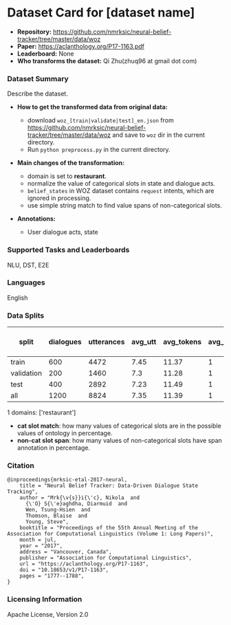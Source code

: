# Dataset Card for [dataset name]

- **Repository:** https://github.com/nmrksic/neural-belief-tracker/tree/master/data/woz
- **Paper:** https://aclanthology.org/P17-1163.pdf
- **Leaderboard:** None
- **Who transforms the dataset:** Qi Zhu(zhuq96 at gmail dot com)

### Dataset Summary

Describe the dataset.

- **How to get the transformed data from original data:** 
  - download `woz_[train|validate|test]_en.json` from https://github.com/nmrksic/neural-belief-tracker/tree/master/data/woz and save to `woz` dir in the current directory.
  - Run `python preprocess.py` in the current directory.
- **Main changes of the transformation:**
  - domain is set to **restaurant**.
  - normalize the value of categorical slots in state and dialogue acts.
  - `belief_states` in WOZ dataset contains `request` intents, which are ignored in processing.
  - use simple string match to find value spans of non-categorical slots.

- **Annotations:**
  - User dialogue acts, state

### Supported Tasks and Leaderboards

NLU, DST, E2E

### Languages

English

### Data Splits

| split      |   dialogues |   utterances |   avg_utt |   avg_tokens |   avg_domains |   cat slot match(state) | cat slot match(goal)   |   cat slot match(dialogue act) |   non-cat slot span(dialogue act) |
|------------|-------------|--------------|-----------|--------------|---------------|-------------------------|------------------------|--------------------------------|-----------------------------------|
| train      |         600 |         4472 |      7.45 |        11.37 |             1 |                     100 | -                      |                            100 |                             96.56 |
| validation |         200 |         1460 |      7.3  |        11.28 |             1 |                     100 | -                      |                            100 |                             95.52 |
| test       |         400 |         2892 |      7.23 |        11.49 |             1 |                     100 | -                      |                            100 |                             94.83 |
| all        |        1200 |         8824 |      7.35 |        11.39 |             1 |                     100 | -                      |                            100 |                             95.83 |

1 domains: ['restaurant']
- **cat slot match**: how many values of categorical slots are in the possible values of ontology in percentage.
- **non-cat slot span**: how many values of non-categorical slots have span annotation in percentage.

### Citation

```
@inproceedings{mrksic-etal-2017-neural,
    title = "Neural Belief Tracker: Data-Driven Dialogue State Tracking",
    author = "Mrk{\v{s}}i{\'c}, Nikola  and
      {\'O} S{\'e}aghdha, Diarmuid  and
      Wen, Tsung-Hsien  and
      Thomson, Blaise  and
      Young, Steve",
    booktitle = "Proceedings of the 55th Annual Meeting of the Association for Computational Linguistics (Volume 1: Long Papers)",
    month = jul,
    year = "2017",
    address = "Vancouver, Canada",
    publisher = "Association for Computational Linguistics",
    url = "https://aclanthology.org/P17-1163",
    doi = "10.18653/v1/P17-1163",
    pages = "1777--1788",
}
```

### Licensing Information

Apache License, Version 2.0
